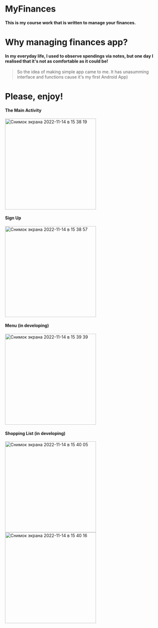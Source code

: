 # MyFinances
#### This is my course work that is written to manage your finances.

# Why managing finances app?
#### In my everyday life, I used to observe spendings via notes, but one day I realised that it's not as comfortable as it could be!
> So the idea of making simple app came to me. It has unasumming interface and functions cause it's my first Android App)

# Please, enjoy!
#### The Main Activity
<img width="300" alt="Снимок экрана 2022-11-14 в 15 38 19" src="https://user-images.githubusercontent.com/100151145/201665854-25f0e3c7-3ab9-46f5-8887-e7c1df3647a2.png">

#### Sign Up
<img width="300" alt="Снимок экрана 2022-11-14 в 15 38 57" src="https://user-images.githubusercontent.com/100151145/201665874-69e16f66-c473-4cb2-b180-a15bf33a6f0d.png">

#### Menu (in developing)
<img width="300" alt="Снимок экрана 2022-11-14 в 15 39 39" src="https://user-images.githubusercontent.com/100151145/201665894-3f1c75d0-5b5b-41b2-9509-e667702c5467.png">

#### Shopping List (in developing)
<img width="300" alt="Снимок экрана 2022-11-14 в 15 40 05" src="https://user-images.githubusercontent.com/100151145/201665901-1d6f7335-c84d-443a-baee-776ef448b436.png">
<img width="300" alt="Снимок экрана 2022-11-14 в 15 40 16" src="https://user-images.githubusercontent.com/100151145/201665913-1e358dcb-0b5d-4b07-9892-af7e2e5c5562.png">
